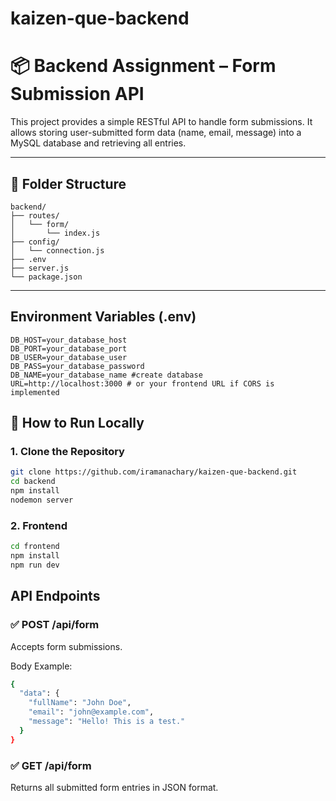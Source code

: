 # kaizen-que-backend


# 📦 Backend Assignment – Form Submission API

This project provides a simple RESTful API to handle form submissions. It allows storing user-submitted form data (name, email, message) into a MySQL database and retrieving all entries.

---

## 📁 Folder Structure

```
backend/
├── routes/
│   └── form/
│       └── index.js
├── config/
│   └── connection.js
├── .env
├── server.js
└── package.json
```

---

##  Environment Variables (.env) 
```
DB_HOST=your_database_host
DB_PORT=your_database_port
DB_USER=your_database_user
DB_PASS=your_database_password
DB_NAME=your_database_name #create database
URL=http://localhost:3000 # or your frontend URL if CORS is implemented
```

## 🚀 How to Run Locally

### 1. Clone the Repository

```bash
git clone https://github.com/iramanachary/kaizen-que-backend.git
cd backend
npm install
nodemon server 

```

### 2. Frontend

```bash
cd frontend
npm install
npm run dev
```


 ##  API Endpoints
### ✅ POST /api/form
 Accepts form submissions.

Body Example:

```bash
{
  "data": {
    "fullName": "John Doe",
    "email": "john@example.com",
    "message": "Hello! This is a test."
  }
}

```

### ✅ GET /api/form
 Returns all submitted form entries in JSON format.
